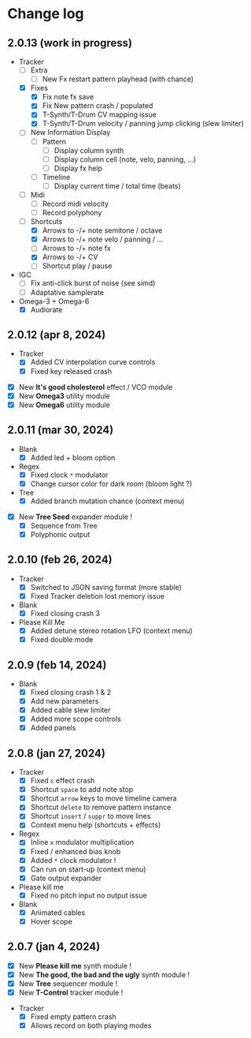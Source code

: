 
# Change log

## 2.0.13 (work in progress)

- Tracker
	- [ ] Extra
		- [ ] New Fx restart pattern playhead (with chance)
	- [x] Fixes
		- [x] Fix note fx save
		- [x] Fix New pattern crash / populated
		- [x] T-Synth/T-Drum CV mapping issue
		- [x] T-Synth/T-Drum velocity / panning jump clicking (slew limiter)
	- [ ] New Information Display
		- [ ] Pattern
			- [ ] Display column synth
			- [ ] Display column cell (note, velo, panning, ...)
			- [ ] Display fx help
		- [ ] Timeline
			- [ ] Display current time / total time (beats)
	- [ ] Midi
		- [ ] Record midi velocity
		- [ ] Record polyphony
	- [ ] Shortcuts
		- [x] Arrows to -/+ note semitone / octave
		- [x] Arrows to -/+ note velo / panning / ...
		- [ ] Arrows to -/+ note fx
		- [x] Arrows to -/+ CV
		- [ ] Shortcut play / pause
- IGC
	- [ ] Fix anti-click burst of noise (see simd)
	- [ ] Adaptative samplerate
- Omega-3 + Omega-6
	- [x] Audiorate

## 2.0.12 (apr 8, 2024)

- Tracker
	- [x] Added CV interpolation curve controls
	- [x] Fixed key released crash
- [x] New **It's good cholesterol** effect / VCO module
- [x] New **Omega3** utility module
- [x] New **Omega6** utility module

## 2.0.11 (mar 30, 2024)

- Blank
	- [x] Added led + bloom option
- Regex
	- [x] Fixed clock `*` modulator
	- [x] Change cursor color for dark room (bloom light ?)
- Tree
	- [x] Added branch mutation chance (context menu)
- [x] New **Tree Seed** expander module !
	- [x] Sequence from Tree
	- [x] Polyphonic output

## 2.0.10 (feb 26, 2024)

- Tracker
	- [x] Switched to JSON saving format (more stable)
	- [x] Fixed Tracker deletion lost memory issue
- Blank
	- [x] Fixed closing crash 3
- Please Kill Me
	- [x] Added detune stereo rotation LFO (context menu)
	- [x] Fixed double mode

## 2.0.9 (feb 14, 2024)

- Blank
	- [x] Fixed closing crash 1 & 2
	- [x] Add new parameters
	- [x] Added cable slew limiter
	- [x] Added more scope controls
	- [x] Added panels

## 2.0.8 (jan 27, 2024)

- Tracker
	- [x] Fixed `c` effect crash
	- [x] Shortcut `space` to add note stop
	- [x] Shortcut `arrow` keys to move timeline camera
	- [x] Shortcut `delete` to remove pattern instance
	- [x] Shortcut `insert` / `suppr` to move lines
	- [x] Context menu help (shortcuts + effects)
- Regex
	- [x] Inline `x` modulator multiplication
	- [x] Fixed / enhanced bias knob
	- [x] Added `*` clock modulator !
	- [x] Can run on start-up (context menu)
	- [x] Gate output expander
- Please kill me
	- [x] Fixed no pitch input no output issue
- Blank
	- [x] Animated cables
	- [x] Hover scope

## 2.0.7 (jan 4, 2024)

- [x] New **Please kill me** synth module !
- [x] New **The good, the bad and the ugly** synth module !
- [x] New **Tree** sequencer module !
- [x] New **T-Control** tracker module !
- Tracker
	- [x] Fixed empty pattern crash
	- [x] Allows record on both playing modes
